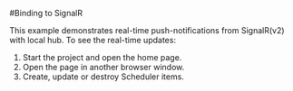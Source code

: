#Binding to SignalR

This example demonstrates real-time push-notifications from SignalR(v2) with local hub. To see the real-time updates:

1) Start the project and open the home page.
2) Open the page in another browser window.
3) Create, update or destroy Scheduler items.
